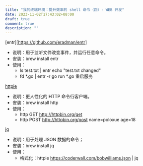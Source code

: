 ```yaml
---
title: "我的终端环境：提升效率的 shell 命令（四）- WEB 开发"
date: 2023-11-02T17:43:02+08:00
draft: true
comment: true
description: ""
---
```


[entr][https://github.com/eradman/entr]
- 说明：用于监听文件改变事件，并运行任意命令。
- 安装：brew install entr
- 使用：
  - ls test.txt | entr echo "test.txt changed"
  - fd *.go | entr -r go run *.go 重启服务

[httpie](https://github.com/httpie/cli/)

- 说明：更人性化的 HTTP 命令行客户端。
- 安装：brew install http
- 使用：
  - http GET http://httpbin.org/get
  - http POST http://httpbin.org/post name=poloxue age=18

[jq](https://github.com/jqlang/jq)

- 说明：用于处理 JSON 数据的命令；
- 安装：brew install jq
- 使用：
  - 格式化：httpie https://coderwall.com/bobwilliams.json | jq

